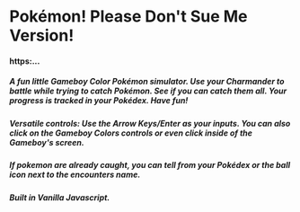 # Pokémon! Please Don't Sue Me Version!

#### https:...
#####  A fun little Gameboy Color Pokémon simulator. Use your Charmander to battle while trying to catch Pokémon. See if you can catch them all. Your progress is tracked in your Pokédex. Have fun!

##### Versatile controls: Use the Arrow Keys/Enter as your inputs. You can also click on the Gameboy Colors controls or even click inside of the Gameboy's screen. 

##### If pokemon are already caught, you can tell from your Pokédex or the ball icon next to the encounters name.

##### Built in Vanilla Javascript. 